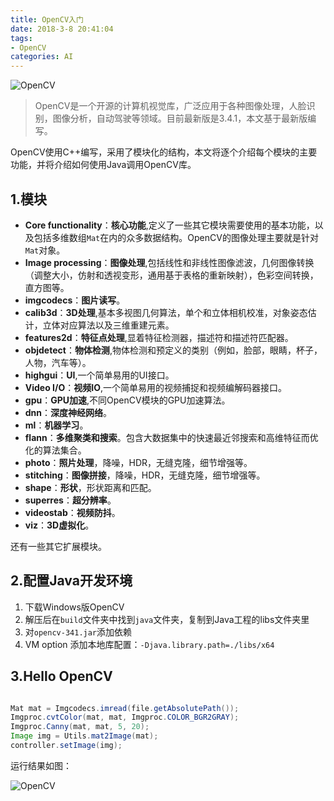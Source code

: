 ```yaml
---
title: OpenCV入门
date: 2018-3-8 20:41:04
tags:
- OpenCV
categories: AI
---
```


![OpenCV](/images/20180308_OpenCV.png)

> OpenCV是一个开源的计算机视觉库，广泛应用于各种图像处理，人脸识别，图像分析，自动驾驶等领域。目前最新版是3.4.1，本文基于最新版编写。


OpenCV使用C++编写，采用了模块化的结构，本文将逐个介绍每个模块的主要功能，并将介绍如何使用Java调用OpenCV库。

<!--more-->

## 1.模块


- **Core functionality**：**核心功能**,定义了一些其它模块需要使用的基本功能，以及包括多维数组`Mat`在内的众多数据结构。OpenCV的图像处理主要就是针对`Mat`对象。
- **Image processing**：**图像处理**,包括线性和非线性图像滤波，几何图像转换（调整大小，仿射和透视变形，通用基于表格的重新映射），色彩空间转换，直方图等。
- **imgcodecs**：**图片读写**。
- **calib3d**：**3D处理**,基本多视图几何算法，单个和立体相机校准，对象姿态估计，立体对应算法以及三维重建元素。
- **features2d**：**特征点处理**,显着特征检测器，描述符和描述符匹配器。
- **objdetect**：**物体检测**,物体检测和预定义的类别（例如，脸部，眼睛，杯子，人物，汽车等）。
- **highgui**：**UI**,一个简单易用的UI接口。
- **Video I/O**：**视频IO**,一个简单易用的视频捕捉和视频编解码器接口。
- **gpu**：**GPU加速**,不同OpenCV模块的GPU加速算法。
- **dnn**：**深度神经网络**。
- **ml**：**机器学习**。
- **flann**：**多维聚类和搜索**。包含大数据集中的快速最近邻搜索和高维特征而优化的算法集合。
- **photo**：**照片处理**，降噪，HDR，无缝克隆，细节增强等。
- **stitching**：**图像拼接**，降噪，HDR，无缝克隆，细节增强等。
- **shape**：**形状**，形状距离和匹配。
- **superres**：**超分辨率**。
- **videostab**：**视频防抖**。
- **viz**：**3D虚拟化**。

还有一些其它扩展模块。

## 2.配置Java开发环境

1. 下载Windows版OpenCV
2. 解压后在`build`文件夹中找到`java`文件夹，复制到Java工程的libs文件夹里
3. 对`opencv-341.jar`添加依赖
4. VM option 添加本地库配置：`-Djava.library.path=./libs/x64`


## 3.Hello OpenCV

```java

Mat mat = Imgcodecs.imread(file.getAbsolutePath());
Imgproc.cvtColor(mat, mat, Imgproc.COLOR_BGR2GRAY);
Imgproc.Canny(mat, mat, 5, 20);
Image img = Utils.mat2Image(mat);
controller.setImage(img);
```

运行结果如图：


![OpenCV](/images/20180309_opencv_test.png)